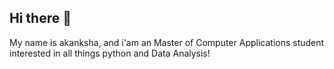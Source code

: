 ## Hi there 👋

My name is akanksha, and i'am an  Master of Computer Applications student interested in all things python and Data Analysis!




